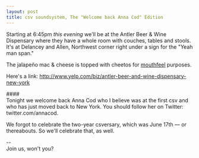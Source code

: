 ```yaml
---
layout: post
title: csv soundsystem, The "Welcome back Anna Cod" Edition
---
```

Starting at 6:45pm *this evening* we'll be at the Antler Beer & Wine Dispensary where they have a whole room with couches, tables and stools. It's at Delancey and Allen, Northwest corner right under a sign for the "Yeah man span."

The jalapeño mac & cheese is topped with cheetos for [mouthfeel](https://en.wikipedia.org/wiki/Mouthfeel) purposes.

Here's a link: http://www.yelp.com/biz/antler-beer-and-wine-dispensary-new-york

####<br/>
Tonight we welcome back Anna Cod who I believe was at the first csv and who has just moved back to New York. You should follow her on Twitter: twitter.com/annacod.

We forgot to celebrate the two-year csversary, which was June 17th — or thereabouts. So we'll celebrate that, as well.
 

--<br/>
Join us, won't you?